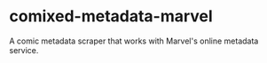 # comixed-metadata-marvel
A comic metadata scraper that works with Marvel's online metadata service. 
